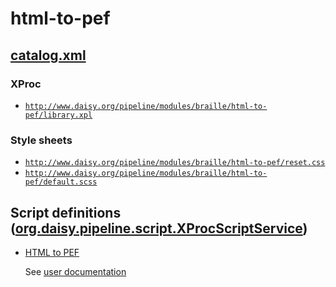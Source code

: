 # html-to-pef

## [catalog.xml](resources/META-INF/catalog.xml)

### XProc

- [`http://www.daisy.org/pipeline/modules/braille/html-to-pef/library.xpl`](resources/xml/xproc/library.xpl)

### Style sheets

- [`http://www.daisy.org/pipeline/modules/braille/html-to-pef/reset.css`](resources/css/reset.css)
- [`http://www.daisy.org/pipeline/modules/braille/html-to-pef/default.scss`](resources/css/default.scss)

## Script definitions ([org.daisy.pipeline.script.XProcScriptService](http://daisy.github.io/pipeline/api/org/daisy/pipeline/script/XProcScriptService.html))

- [HTML to PEF](resources/xml/xproc/html-to-pef.xpl)

  See [user documentation](../../doc/)


<link rev="dp2:doc" href="./"/>
<link rel="rdf:type" href="http://www.daisy.org/ns/pipeline/apidoc"/>
